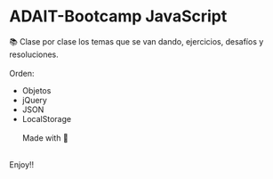 # ADAIT-Bootcamp JavaScript
:books: Clase por clase los temas que se van dando, ejercicios, desafíos y resoluciones.
<br /><br />
Orden:
* Objetos
* jQuery
* JSON
* LocalStorage
<br /><br />
Made with :green_heart: 
<br />
Enjoy!!
